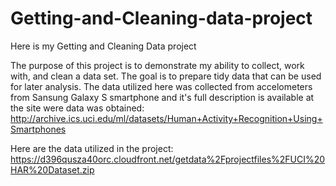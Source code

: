 # Getting-and-Cleaning-data-project
Here is my Getting and Cleaning Data project

The purpose of this project is to demonstrate my ability to collect, work with, and clean a data set. The goal is to prepare tidy data that can be used for later analysis.
The data utilized here was collected from accelometers from Sansung Galaxy S smartphone and it's full description is available at the site were data was obtained:
http://archive.ics.uci.edu/ml/datasets/Human+Activity+Recognition+Using+Smartphones

Here are the data utilized in the project:
https://d396qusza40orc.cloudfront.net/getdata%2Fprojectfiles%2FUCI%20HAR%20Dataset.zip
